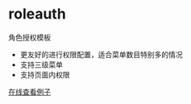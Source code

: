# roleauth
角色授权模板

- 更友好的进行权限配置，适合菜单数目特别多的情况
- 支持三级菜单
- 支持页面内权限



[在线查看例子](https://zhizao.github.io/roleauth/demo/page.html)